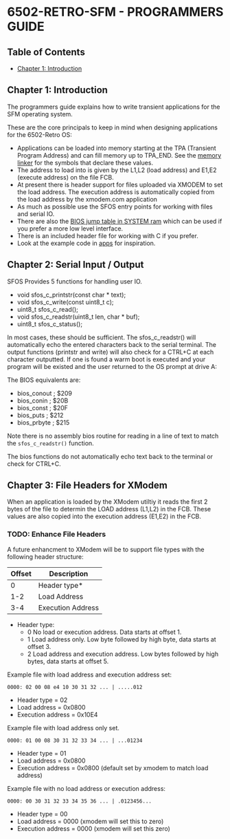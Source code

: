 <!-- vim: set ft=markdown cc=80 tw=80 : -->
# 6502-RETRO-SFM - PROGRAMMERS GUIDE

## Table of Contents

- [Chapter 1: Introduction](#chapter-1-introduction)

## Chapter 1: Introduction

The programmers guide explains how to write transient applications for the SFM
operating system.

These are the core principals to keep in mind when designing applications for
the 6502-Retro OS:

- Applications can be loaded into memory starting at the TPA (Transient Program
Address) and can fill memory up to TPA_END.  See the [memory
linker](../config/rom_8k.cfg) for the symbols that declare these values.
- The address to load into is given by the L1,L2 (load address) and E1,E2
(execute address) on the file FCB.
- At present there is header support for files uploaded via XMODEM to set the
load address.  The execution address is automatically copied from the load
address by the xmodem.com application
- As much as possible use the SFOS entry points for working with files and
serial IO.
- There are also the [BIOS jump table in SYSTEM ram](../bios/bios.s) which can
be used if you prefer a more low level interface.
- There is an included header file for working with C if you prefer.
- Look at the example code in [apps](../apps/) for inspiration.

## Chapter 2: Serial Input / Output

SFOS Provides 5 functions for handling user IO.

- void sfos_c_printstr(const char * text);
- void sfos_c_write(const uint8_t c);
- uint8_t sfos_c_read();
- void sfos_c_readstr(uint8_t len, char * buf);
- uint8_t sfos_c_status();

In most cases, these should be sufficient.  The sfos_c_readstr() will
automatically echo the entered characters back to the serial terminal.  The
output functions (printstr and write) will also check for a CTRL+C at each
character outputted.  If one is found a warm boot is executed and your program
will be existed and the user returned to the OS prompt at drive A:

The BIOS equivalents are:

- bios_conout ; $209
- bios_conin  ; $20B
- bios_const  ; $20F
- bios_puts   ; $212
- bios_prbyte ; $215

Note there is no assembly bios routine for reading in a line of text to match
the `sfos_c_readstr()` function.

The bios functions do not automatically echo text back to the terminal or check
for CTRL+C.

## Chapter 3: File Headers for XModem

When an application is loaded by the XModem utiltiy it reads the first 2 bytes
of the file to determin the LOAD address (L1,L2) in the FCB.  These values are
also copied into the execution address (E1,E2) in the FCB.

### TODO: Enhance File Headers

A future enhancment to XModem will be to support file types with the following
header structure:

|Offset|Description
|------|-----------
|0     |Header type*
|1-2   |Load Address
|3-4   |Execution Address

- Header type:
  - 0 No load or execution address.  Data starts at offset 1.
  - 1 Load address only.  Low byte followed by high byte, data starts at offset
     3.
  - 2 Load address and execution address.  Low bytes followed by high bytes,
   data starts at offset 5.

Example file with load address and execution address set:

```text
0000: 02 00 08 e4 10 30 31 32 ... | .....012
```

- Header type = 02
- Load address = 0x0800
- Execution address = 0x10E4

Example file with load address only set.

```text
0000: 01 00 08 30 31 32 33 34 ... | ...01234
```

- Header type = 01
- Load address = 0x0800
- Execution address = 0x0800 (default set by xmodem to match load address)

Example file with no load address or execution address:

```text
0000: 00 30 31 32 33 34 35 36 ... | .0123456...
```

- Header type = 00
- Load address = 0000 (xmodem will set this to zero)
- Execution address = 0000 (xmodem will set this zero)
